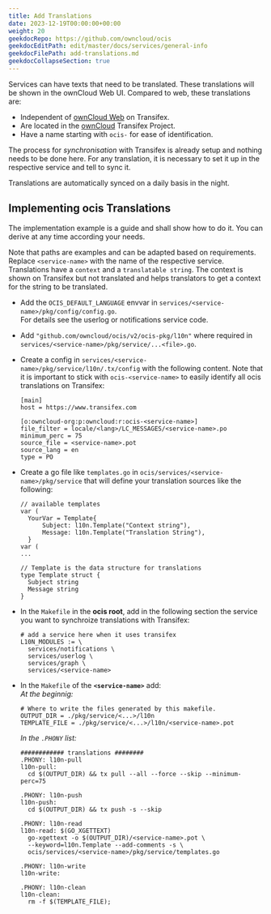 ```yaml
---
title: Add Translations
date: 2023-12-19T00:00:00+00:00
weight: 20
geekdocRepo: https://github.com/owncloud/ocis
geekdocEditPath: edit/master/docs/services/general-info
geekdocFilePath: add-translations.md
geekdocCollapseSection: true
---
```


Services can have texts that need to be translated. These translations will be shown in the ownCloud Web UI. Compared to web, these translations are:

* Independent of [ownCloud Web](https://app.transifex.com/owncloud-org/owncloud-web/translate/) on Transifex.
* Are located in the [ownCloud](https://app.transifex.com/owncloud-org/owncloud/translate) Transifex Project.
* Have a name starting with `ocis-` for ease of identification.

The process for _synchronisation_ with Transifex is already setup and nothing needs to be done here. For any translation, it is necessary to set it up in the respective service and tell to sync it.

Translations are automatically synced on a daily basis in the night.

## Implementing ocis Translations

The implementation example is a guide and shall show how to do it. You can derive at any time according your needs.

Note that paths are examples and can be adapted based on requirements.\
Replace `<service-name>` with the name of the respective service.\
Translations have a `context` and a `translatable string`. The context is shown on Transifex but not translated and helps translators to get a context for the string to be translated. 

* Add the `OCIS_DEFAULT_LANGUAGE` envvar in `services/<service-name>/pkg/config/config.go`.\
  For details see the userlog or notifications service code.

* Add `"github.com/owncloud/ocis/v2/ocis-pkg/l10n"` where required in\
  `services/<service-name>/pkg/service/...<file>.go`.

* Create a config in `services/<service-name>/pkg/service/l10n/.tx/config` with the following content. Note that it is important to stick with `ocis-<service-name>` to easily identify all ocis translations on Transifex:
  ```
  [main]
  host = https://www.transifex.com

  [o:owncloud-org:p:owncloud:r:ocis-<service-name>]
  file_filter = locale/<lang>/LC_MESSAGES/<service-name>.po
  minimum_perc = 75
  source_file = <service-name>.pot
  source_lang = en
  type = PO
  ```

* Create a go file like `templates.go` in `ocis/services/<service-name>/pkg/service` that will define your translation sources like the following:
  ```
  // available templates
  var (
  	YourVar = Template{
  		Subject: l10n.Template("Context string"),
  		Message: l10n.Template("Translation String"),
  	}
  var (
  ...
  
  // Template is the data structure for translations
  type Template struct {
  	Subject string
  	Message string
  }
  ```

* In the `Makefile` in the **ocis root**, add in the following section the service you want to synchroize translations with Transifex:
  ```
  # add a service here when it uses transifex
  L10N_MODULES := \
  	services/notifications \
  	services/userlog \
  	services/graph \
  	services/<service-name>
  ```

* In the `Makefile` of the **`<service-name>`** add:\
  _At the beginnig:_
  ```
  # Where to write the files generated by this makefile.
  OUTPUT_DIR = ./pkg/service/<...>/l10n
  TEMPLATE_FILE = ./pkg/service/<...>/l10n/<service-name>.pot
  ```
  _In the `.PHONY` list:_
  ```
  ############ translations ########
  .PHONY: l10n-pull
  l10n-pull:
  	cd $(OUTPUT_DIR) && tx pull --all --force --skip --minimum-perc=75

  .PHONY: l10n-push
  l10n-push:
  	cd $(OUTPUT_DIR) && tx push -s --skip

  .PHONY: l10n-read
  l10n-read: $(GO_XGETTEXT)
  	go-xgettext -o $(OUTPUT_DIR)/<service-name>.pot \
  	--keyword=l10n.Template --add-comments -s \
  	ocis/services/<service-name>/pkg/service/templates.go

  .PHONY: l10n-write
  l10n-write:

  .PHONY: l10n-clean
  l10n-clean:
  	rm -f $(TEMPLATE_FILE);
  ```
